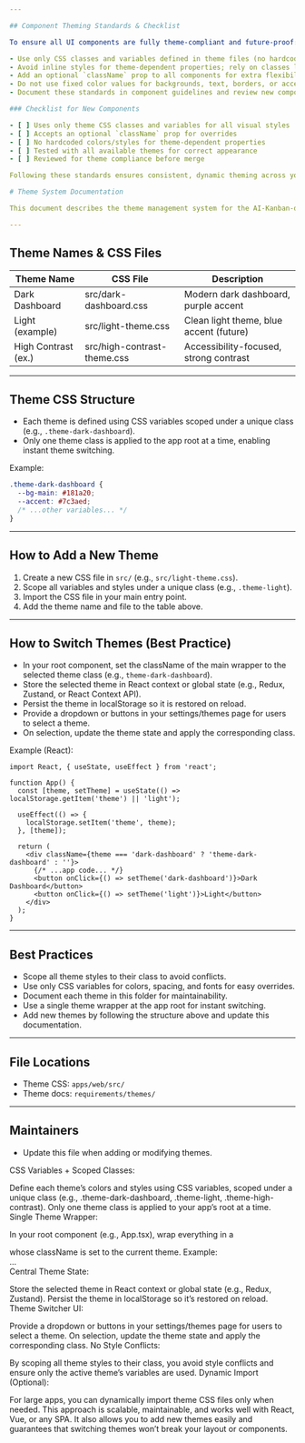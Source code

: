 ```yaml
---

## Component Theming Standards & Checklist

To ensure all UI components are fully theme-compliant and future-proof:

- Use only CSS classes and variables defined in theme files (no hardcoded colors or styles).
- Avoid inline styles for theme-dependent properties; rely on classes like `.card`, `.button`, `.badge`, `.muted`, etc.
- Add an optional `className` prop to all components for extra flexibility and overrides.
- Do not use fixed color values for backgrounds, text, borders, or accents—always use theme variables.
- Document these standards in component guidelines and review new components for compliance before merging.

### Checklist for New Components

- [ ] Uses only theme CSS classes and variables for all visual styles
- [ ] Accepts an optional `className` prop for overrides
- [ ] No hardcoded colors/styles for theme-dependent properties
- [ ] Tested with all available themes for correct appearance
- [ ] Reviewed for theme compliance before merge

Following these standards ensures consistent, dynamic theming across your app and makes it easy to add new themes in the future.

# Theme System Documentation

This document describes the theme management system for the AI-Kanban-dairy application, including theme names, CSS file details, implementation approach, and best practices for switching between multiple themes.

---
```


## Theme Names & CSS Files

| Theme Name           | CSS File                      | Description                                 |
|---------------------|-------------------------------|---------------------------------------------|
| Dark Dashboard      | src/dark-dashboard.css         | Modern dark dashboard, purple accent        |
| Light (example)     | src/light-theme.css            | Clean light theme, blue accent (future)     |
| High Contrast (ex.) | src/high-contrast-theme.css    | Accessibility-focused, strong contrast      |

---

## Theme CSS Structure

- Each theme is defined using CSS variables scoped under a unique class (e.g., `.theme-dark-dashboard`).
- Only one theme class is applied to the app root at a time, enabling instant theme switching.

Example:

```css
.theme-dark-dashboard {
  --bg-main: #181a20;
  --accent: #7c3aed;
  /* ...other variables... */
}
```

---

## How to Add a New Theme

1. Create a new CSS file in `src/` (e.g., `src/light-theme.css`).
2. Scope all variables and styles under a unique class (e.g., `.theme-light`).
3. Import the CSS file in your main entry point.
4. Add the theme name and file to the table above.

---

## How to Switch Themes (Best Practice)

- In your root component, set the className of the main wrapper to the selected theme class (e.g., `theme-dark-dashboard`).
- Store the selected theme in React context or global state (e.g., Redux, Zustand, or React Context API).
- Persist the theme in localStorage so it is restored on reload.
- Provide a dropdown or buttons in your settings/themes page for users to select a theme.
- On selection, update the theme state and apply the corresponding class.

Example (React):

```tsx
import React, { useState, useEffect } from 'react';

function App() {
  const [theme, setTheme] = useState(() => localStorage.getItem('theme') || 'light');

  useEffect(() => {
    localStorage.setItem('theme', theme);
  }, [theme]);

  return (
    <div className={theme === 'dark-dashboard' ? 'theme-dark-dashboard' : ''}>
      {/* ...app code... */}
      <button onClick={() => setTheme('dark-dashboard')}>Dark Dashboard</button>
      <button onClick={() => setTheme('light')}>Light</button>
    </div>
  );
}
```

---

## Best Practices

- Scope all theme styles to their class to avoid conflicts.
- Use only CSS variables for colors, spacing, and fonts for easy overrides.
- Document each theme in this folder for maintainability.
- Use a single theme wrapper at the app root for instant switching.
- Add new themes by following the structure above and update this documentation.

---

## File Locations

- Theme CSS: `apps/web/src/`
- Theme docs: `requirements/themes/`

---

## Maintainers

- Update this file when adding or modifying themes.



CSS Variables + Scoped Classes:

Define each theme’s colors and styles using CSS variables, scoped under a unique class (e.g., .theme-dark-dashboard, .theme-light, .theme-high-contrast).
Only one theme class is applied to your app’s root at a time.
Single Theme Wrapper:

In your root component (e.g., App.tsx), wrap everything in a <div> whose className is set to the current theme.
Example: <div className={themeClass}>...</div>
Central Theme State:

Store the selected theme in React context or global state (e.g., Redux, Zustand).
Persist the theme in localStorage so it’s restored on reload.
Theme Switcher UI:

Provide a dropdown or buttons in your settings/themes page for users to select a theme.
On selection, update the theme state and apply the corresponding class.
No Style Conflicts:

By scoping all theme styles to their class, you avoid style conflicts and ensure only the active theme’s variables are used.
Dynamic Import (Optional):

For large apps, you can dynamically import theme CSS files only when needed.
This approach is scalable, maintainable, and works well with React, Vue, or any SPA. It also allows you to add new themes easily and guarantees that switching themes won’t break your layout or components.